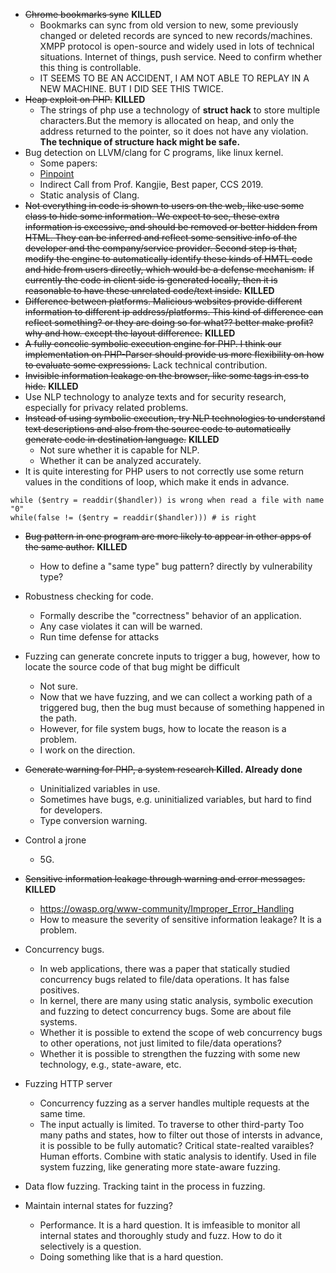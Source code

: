 - <s>Chrome bookmarks sync</s> **KILLED**
    - Bookmarks can sync from old version to new, some previously changed or deleted records are synced to new records/machines. XMPP protocol is open-source and widely used in lots of technical situations. Internet of things, push service. Need to confirm whether this thing is controllable.
    -  IT SEEMS TO BE AN ACCIDENT, I AM NOT ABLE TO REPLAY IN A NEW MACHINE. BUT I DID SEE THIS TWICE.
- <s>Heap exploit on PHP.</s> **KILLED**
    - The strings of php use a technology of **struct hack** to store multiple characters.But the memory is allocated on heap, and only the address returned to the pointer, so it does not have any violation. **The technique of structure hack might be safe.**
- Bug detection on LLVM/clang for C programs, like linux kernel.
    - Some papers:
    - [Pinpoint](https://www.cse.ust.hk/pg/research/projects/charlesz/pinpoint/)
    - Indirect Call from Prof. Kangjie, Best paper, CCS 2019.
    - Static analysis of Clang.
- <s>Not everything in code is shown to users on the web, like use some class to hide some information. We expect to see, these extra information is excessive, and should be removed or better hidden from  HTML. They can be inferred and reflect some sensitive info of the developer and the company/service provider. Second step is that, modify the engine to automatically identify these kinds of HMTL code and hide from users directly, which would be a defense mechanism.</s> <s>If currently the code in client side is generated locally, then it is reasonable to have these unrelated code/text inside.</s> **KILLED**
- <s>Difference between platforms. Malicious websites provide different information to different ip address/platforms. 
This kind of difference can reflect something? or they are doing so for what?? better make profit? why and how. except the layout difference.</s> **KILLED**
- <s>A fully concolic symbolic execution engine for PHP. I think our implementation on PHP-Parser should provide us more flexibility on how to evaluate some expressions.</s> Lack technical contribution.
- <s>Invisible information leakage on the browser, like some tags in css to hide.</s> **KILLED**
- Use NLP technology to analyze texts and for security research, especially for privacy related problems.
- <s>Instead of using symbolic execution, try NLP technologies to understand text descriptions and also from the source code to automatically generate code in destination language.</s> **KILLED**
    - Not sure whether it is capable for NLP.
    - Whether it can be analyzed accurately.
- It is quite interesting for PHP users to not correctly use some return values in the conditions of loop, which make it ends in advance. 
```
while ($entry = readdir($handler)) is wrong when read a file with name "0"
while(false != ($entry = readdir($handler))) # is right
```
- <s>Bug pattern in one program are more likely to appear in other apps of the same author.</s> **KILLED**
    - How to define a "same type" bug pattern? directly by vulnerability type?
- Robustness checking for code.
    - Formally describe the "correctness" behavior of an application.
    - Any case violates it can will be warned.
    - Run time defense for attacks
- Fuzzing can generate concrete inputs to trigger a bug, however, how to locate the source code of that bug might be difficult
    - Not sure.
    - Now that we have fuzzing, and we can collect a working path of a triggered bug, then the bug must because of something happened in the path.
    - However, for file system bugs, how to locate the reason is a problem.
    - I work on the direction.

- <s>Generate warning for PHP, a system research </s> **Killed. Already done**
    - Uninitialized variables in use.
    - Sometimes have bugs, e.g. uninitialized variables, but hard to find for developers.
    - Type conversion warning.

- Control a jrone
    - 5G.

- <s>Sensitive information leakage through warning and error messages.</s> **KILLED**
    - https://owasp.org/www-community/Improper_Error_Handling
    - How to measure the severity of sensitive information leakage? It is a problem.

- Concurrency bugs.
    - In web applications, there was a paper that statically studied concurrency bugs related to file/data operations. It has false positives.
    - In kernel, there are many using static analysis, symbolic execution and fuzzing to detect concurrency bugs. Some are about file systems.
    - Whether it is possible to extend the scope of web concurrency bugs to other operations, not just limited to file/data operations?
    - Whether it is possible to strengthen the fuzzing with some new technology, e.g., state-aware, etc.

- Fuzzing HTTP server
    - Concurrency fuzzing as a server handles multiple requests at the same time.
    - The input actually is limited. To traverse to other third-party Too many paths and states, how to filter out those of intersts in advance, it is possible to be fully automatic? Critical state-realted varaibles? Human efforts. Combine with static analysis to identify. Used in file system fuzzing, like generating more state-aware fuzzing.

- Data flow fuzzing. Tracking taint in the process in fuzzing.

- Maintain internal states for fuzzing?
    - Performance. It is a hard question. It is imfeasible to monitor all internal states and thoroughly study and fuzz. How to do it selectively is a question.
    - Doing something like that is a hard question.
